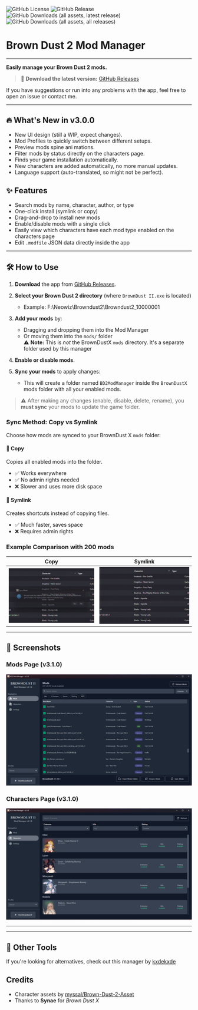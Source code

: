 ![GitHub License](https://img.shields.io/github/license/bruhnn/BD2ModManager)
![GitHub Release](https://img.shields.io/github/v/release/bruhnn/BD2ModManager)
![GitHub Downloads (all assets, latest release)](https://img.shields.io/github/downloads/bruhnn/BD2ModManager/latest/total)
![GitHub Downloads (all assets, all releases)](https://img.shields.io/github/downloads/bruhnn/BD2ModManager/total?label=Total%20downloads)

# Brown Dust 2 Mod Manager

---

**Easily manage your Brown Dust 2 mods.**

> 🎉 **Download the latest version:** [GitHub Releases](https://github.com/bruhnn/BD2ModManager/releases)

If you have suggestions or run into any problems with the app, feel free to open an issue or contact me.

---
## 🔥 What's New in v3.0.0

- New UI design (still a WIP, expect changes).
- Mod Profiles to quickly switch between different setups.
- Preview mods spine ani   mations.
- Filter mods by status directly on the characters page.
- Finds your game installation automatically.
- New characters are added automatically, no more manual updates.
- Language support (auto-translated, so might not be perfect).

## ✨ Features

- Search mods by name, character, author, or type
- One-click install (symlink or copy)
- Drag-and-drop to install new mods
- Enable/disable mods with a single click
- Easily view which characters have each mod type enabled on the characters page
- Edit `.modfile` JSON data directly inside the app

---

## 🛠️ How to Use

1. **Download** the app from [GitHub Releases](https://github.com/bruhnn/BD2ModManager/releases).
2. **Select your Brown Dust 2 directory** (where `BrownDust II.exe` is located)
   - Example: F:\Neowiz\Browndust2\Browndust2_10000001
3. **Add your mods** by:
   - Dragging and dropping them into the Mod Manager  
   - Or moving them into the `mods/` folder  
     ⚠️ **Note:** This is *not* the BrownDustX `mods` directory. It's a separate folder used by this manager

4. **Enable or disable mods**.
5. **Sync your mods** to apply changes:
   - This will create a folder named `BD2ModManager` inside the `BrownDustX` mods folder with all your enabled mods.

> ⚠️ After making any changes (enable, disable, delete, rename), you **must sync** your mods to update the game folder.

### Sync Method: Copy vs Symlink

Choose how mods are synced to your BrownDust X `mods` folder:

#### 📁 Copy
Copies all enabled mods into the folder.

- ✅ Works everywhere
- ✅ No admin rights needed
- ❌ Slower and uses more disk space

#### 🔗 Symlink
Creates shortcuts instead of copying files.

- ✅ Much faster, saves space
- ❌ Requires admin rights


### Example Comparison with 200 mods

| Copy | Symlink |
|--------|-------|
| ![](./screenshots/sync_copy.gif) | ![](./screenshots/sync_symlink.gif) |


---

## 📸 Screenshots

### Mods Page (v3.1.0)
![Mods Page](./screenshots/mods_page_v31.png)

### Characters Page (v3.1.0)
![Characters Page](./screenshots/characters_page_v31.png)

---

---
## 🧰 Other Tools

If you're looking for alternatives, check out this manager by [kxdekxde](https://github.com/kxdekxde/browndust2-mod-manager)


## Credits

- Character assets by [myssal/Brown-Dust-2-Asset](https://github.com/myssal/Brown-Dust-2-Asset)
- Thanks to **Synae** for *Brown Dust X*

